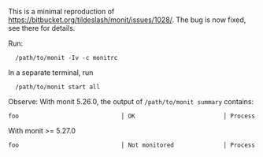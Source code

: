This is a minimal reproduction of https://bitbucket.org/tildeslash/monit/issues/1028/.
The bug is now fixed, see there for details.

Run:

```
  /path/to/monit -Iv -c monitrc
```

In a separate terminal, run

```
  /path/to/monit start all
```

Observe:
With monit 5.26.0, the output of `/path/to/monit summary` contains:

```
foo                             │ OK                         │ Process
```

With monit >= 5.27.0

```
foo                             │ Not monitored              │ Process
```
